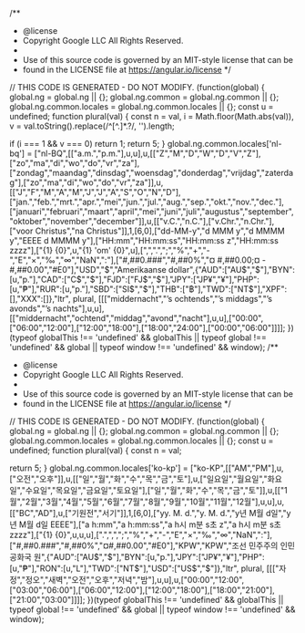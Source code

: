 /**
 * @license
 * Copyright Google LLC All Rights Reserved.
 *
 * Use of this source code is governed by an MIT-style license that can be
 * found in the LICENSE file at https://angular.io/license
 */

// THIS CODE IS GENERATED - DO NOT MODIFY.
  (function(global) {
    global.ng = global.ng || {};
    global.ng.common = global.ng.common || {};
    global.ng.common.locales = global.ng.common.locales || {};
    const u = undefined;
    function plural(val) {
const n = val, i = Math.floor(Math.abs(val)), v = val.toString().replace(/^[^.]*\.?/, '').length;

if (i === 1 && v === 0)
    return 1;
return 5;
}
    global.ng.common.locales['nl-bq'] = ["nl-BQ",[["a.m.","p.m."],u,u],u,[["Z","M","D","W","D","V","Z"],["zo","ma","di","wo","do","vr","za"],["zondag","maandag","dinsdag","woensdag","donderdag","vrijdag","zaterdag"],["zo","ma","di","wo","do","vr","za"]],u,[["J","F","M","A","M","J","J","A","S","O","N","D"],["jan.","feb.","mrt.","apr.","mei","jun.","jul.","aug.","sep.","okt.","nov.","dec."],["januari","februari","maart","april","mei","juni","juli","augustus","september","oktober","november","december"]],u,[["v.C.","n.C."],["v.Chr.","n.Chr."],["voor Christus","na Christus"]],1,[6,0],["dd-MM-y","d MMM y","d MMMM y","EEEE d MMMM y"],["HH:mm","HH:mm:ss","HH:mm:ss z","HH:mm:ss zzzz"],["{1} {0}",u,"{1} 'om' {0}",u],[",",".",";","%","+","-","E","×","‰","∞","NaN",":"],["#,##0.###","#,##0%","¤ #,##0.00;¤ -#,##0.00","#E0"],"USD","$","Amerikaanse dollar",{"AUD":["AU$","$"],"BYN":[u,"р."],"CAD":["C$","$"],"FJD":["FJ$","$"],"JPY":["JP¥","¥"],"PHP":[u,"₱"],"RUR":[u,"р."],"SBD":["SI$","$"],"THB":["฿"],"TWD":["NT$"],"XPF":[],"XXX":[]},"ltr", plural, [[["middernacht","’s ochtends","’s middags","’s avonds","’s nachts"],u,u],[["middernacht","ochtend","middag","avond","nacht"],u,u],["00:00",["06:00","12:00"],["12:00","18:00"],["18:00","24:00"],["00:00","06:00"]]]];
  })(typeof globalThis !== 'undefined' && globalThis || typeof global !== 'undefined' && global || typeof window !== 'undefined' && window);
                                                                                                                                                                                                                                                                                                                                                                                                                                                                                                                                                                                                                                                                                                                                                                                                                                                                                                                                                                                                                                                                                                                                                                                                                                                                                                                                                                                                                                                                                                                                                                                                                                                                                                                                                                                                                                                                                                                                                                                                                                                                                                                                      /**
 * @license
 * Copyright Google LLC All Rights Reserved.
 *
 * Use of this source code is governed by an MIT-style license that can be
 * found in the LICENSE file at https://angular.io/license
 */

// THIS CODE IS GENERATED - DO NOT MODIFY.
  (function(global) {
    global.ng = global.ng || {};
    global.ng.common = global.ng.common || {};
    global.ng.common.locales = global.ng.common.locales || {};
    const u = undefined;
    function plural(val) {
const n = val;

return 5;
}
    global.ng.common.locales['ko-kp'] = ["ko-KP",[["AM","PM"],u,["오전","오후"]],u,[["일","월","화","수","목","금","토"],u,["일요일","월요일","화요일","수요일","목요일","금요일","토요일"],["일","월","화","수","목","금","토"]],u,[["1월","2월","3월","4월","5월","6월","7월","8월","9월","10월","11월","12월"],u,u],u,[["BC","AD"],u,["기원전","서기"]],1,[6,0],["yy. M. d.","y. M. d.","y년 M월 d일","y년 M월 d일 EEEE"],["a h:mm","a h:mm:ss","a h시 m분 s초 z","a h시 m분 s초 zzzz"],["{1} {0}",u,u,u],[".",",",";","%","+","-","E","×","‰","∞","NaN",":"],["#,##0.###","#,##0%","¤#,##0.00","#E0"],"KPW","KPW","조선 민주주의 인민 공화국 원",{"AUD":["AU$","$"],"BYN":[u,"р."],"JPY":["JP¥","¥"],"PHP":[u,"₱"],"RON":[u,"L"],"TWD":["NT$"],"USD":["US$","$"]},"ltr", plural, [[["자정","정오","새벽","오전","오후","저녁","밤"],u,u],u,["00:00","12:00",["03:00","06:00"],["06:00","12:00"],["12:00","18:00"],["18:00","21:00"],["21:00","03:00"]]]];
  })(typeof globalThis !== 'undefined' && globalThis || typeof global !== 'undefined' && global || typeof window !== 'undefined' && window);
                                                                                                                                                                                                                                                                                                                                                                                                                                                                                                                                                                                                                                                                                                                                                                                                                                                                                                                                                                                                                                                                                                                                                                                                                                                                                                                                                                                                                                                     